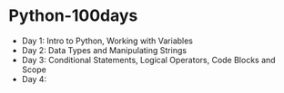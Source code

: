 # Python-100days

- Day 1:  Intro to Python, Working with Variables
- Day 2:  Data Types and Manipulating Strings
- Day 3:  Conditional Statements, Logical Operators, Code Blocks and Scope
- Day 4:  
